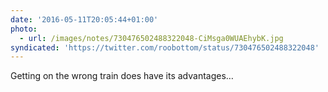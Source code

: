 ```yaml
---
date: '2016-05-11T20:05:44+01:00'
photo:
  - url: /images/notes/730476502488322048-CiMsga0WUAEhybK.jpg
syndicated: 'https://twitter.com/roobottom/status/730476502488322048'
---
```

Getting on the wrong train does have its advantages… 
